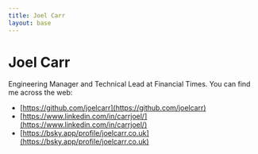 ```yaml
---
title: Joel Carr
layout: base
---
```


# Joel Carr

Engineering Manager and Technical Lead at Financial Times. You can find me across the web:

- [https://github.com/joelcarr](https://github.com/joelcarr)
- [https://www.linkedin.com/in/carrjoel/](https://www.linkedin.com/in/carrjoel/)
- [https://bsky.app/profile/joelcarr.co.uk](https://bsky.app/profile/joelcarr.co.uk)
